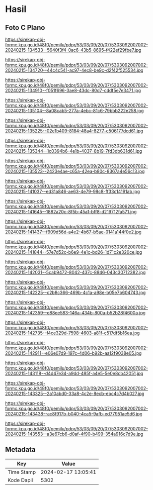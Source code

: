 # Hasil

## Foto C Plano

https://sirekap-obj-formc.kpu.go.id/48f0/pemilu/pdpr/53/03/09/20/07/5303092007002-20240215-134533--5640f3f4-0ac6-43b5-8695-f422ef29fbe7.jpg

https://sirekap-obj-formc.kpu.go.id/48f0/pemilu/pdpr/53/03/09/20/07/5303092007002-20240215-134720--44c4c541-ac97-4ec8-be9c-d2f42f525534.jpg

https://sirekap-obj-formc.kpu.go.id/48f0/pemilu/pdpr/53/03/09/20/07/5303092007002-20240215-134910--f051f696-3ae8-43dc-80d7-cddf5e7e3471.jpg

https://sirekap-obj-formc.kpu.go.id/48f0/pemilu/pdpr/53/03/09/20/07/5303092007002-20240215-135104--8a08cab5-277a-4ebc-81c6-79bbb222e258.jpg

https://sirekap-obj-formc.kpu.go.id/48f0/pemilu/pdpr/53/03/09/20/07/5303092007002-20240215-135225--02e1b409-8184-48a4-8277-c506177dcd61.jpg

https://sirekap-obj-formc.kpu.go.id/48f0/pemilu/pdpr/53/03/09/20/07/5303092007002-20240215-135344--1c0394b6-4e1b-4037-8b19-7fd3db631d61.jpg

https://sirekap-obj-formc.kpu.go.id/48f0/pemilu/pdpr/53/03/09/20/07/5303092007002-20240215-135523--2423e4ae-c65a-42ea-b80c-8367a4e56c13.jpg

https://sirekap-obj-formc.kpu.go.id/48f0/pemilu/pdpr/53/03/09/20/07/5303092007002-20240215-141037--ed31a846-ae63-4e79-98c8-ff33c14191ab.jpg

https://sirekap-obj-formc.kpu.go.id/48f0/pemilu/pdpr/53/03/09/20/07/5303092007002-20240215-141645--1882a20c-8f5b-45a1-bff8-d219712fa571.jpg

https://sirekap-obj-formc.kpu.go.id/48f0/pemilu/pdpr/53/03/09/20/07/5303092007002-20240215-141437--f909d56d-a4e2-4b67-b5ae-0141a144f0e2.jpg

https://sirekap-obj-formc.kpu.go.id/48f0/pemilu/pdpr/53/03/09/20/07/5303092007002-20240215-141844--57e7d52c-b6e9-4e1c-bd26-1d71c2e320ce.jpg

https://sirekap-obj-formc.kpu.go.id/48f0/pemilu/pdpr/53/03/09/20/07/5303092007002-20240215-142031--5cab9472-8042-437c-8846-043c30712382.jpg

https://sirekap-obj-formc.kpu.go.id/48f0/pemilu/pdpr/53/03/09/20/07/5303092007002-20240215-142225--c2b8c366-469b-4c1a-a98e-b05e7b604743.jpg

https://sirekap-obj-formc.kpu.go.id/48f0/pemilu/pdpr/53/03/09/20/07/5303092007002-20240215-142359--e88ee583-146a-434b-800a-b52b28f4600a.jpg

https://sirekap-obj-formc.kpu.go.id/48f0/pemilu/pdpr/53/03/09/20/07/5303092007002-20240215-142735--f4ce329d-7598-4603-a81f-c517df5b16ea.jpg

https://sirekap-obj-formc.kpu.go.id/48f0/pemilu/pdpr/53/03/09/20/07/5303092007002-20240215-142911--e06e07d9-197c-4d06-b92b-aa12f9038e05.jpg

https://sirekap-obj-formc.kpu.go.id/48f0/pemilu/pdpr/53/03/09/20/07/5303092007002-20240215-143118--d4d47e34-a9dd-485f-a4e5-5e0e8cb42051.jpg

https://sirekap-obj-formc.kpu.go.id/48f0/pemilu/pdpr/53/03/09/20/07/5303092007002-20240215-143325--2a10abd0-33a8-4c2e-8ecb-ebc4c7d4b027.jpg

https://sirekap-obj-formc.kpu.go.id/48f0/pemilu/pdpr/53/03/09/20/07/5303092007002-20240215-143438--ac8f917b-b040-4ca5-9afb-ed77951ae5d6.jpg

https://sirekap-obj-formc.kpu.go.id/48f0/pemilu/pdpr/53/03/09/20/07/5303092007002-20240215-143553--a3e67cb6-d0af-4f90-b499-354a916c7d9e.jpg


## Metadata

| Key        | Value               |
| ---------- | ------------------- |
| Time Stamp | 2024-02-17 13:05:41 |
| Kode Dapil | 5302                |



